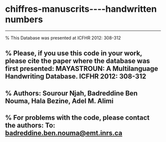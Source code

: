 # chiffres-manuscrits----handwritten numbers

-------------------------------------------------------------------------------------------------------------------------------------------
% This Database was presented at ICFHR 2012: 308-312

% Please, if you use this code in your work, please cite the paper where the database was first presented:
MAYASTROUN: A Multilanguage Handwriting Database. ICFHR 2012: 308-312
-------------------------------------------------------------------------------------------------------------------------------------------
% Authors:  Sourour Njah, Badreddine Ben Nouma, Hala Bezine, Adel M. Alimi
-------------------------------------------------------------------------------------------------------------------------------------------

% For problems with the code, please contact the authors: 
To:  badreddine.ben.nouma@emt.inrs.ca 
-------------------------------------------------------------------------------------------------------------------------------------------
